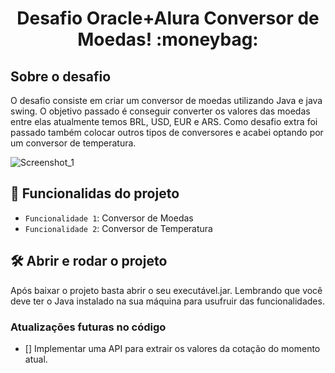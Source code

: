 <h1 align="center">Desafio Oracle+Alura Conversor de Moedas! :moneybag: </h1>

## Sobre o desafio 
O desafio consiste em criar um conversor de moedas utilizando Java e java swing. O objetivo passado é conseguir converter os valores das moedas entre elas atualmente temos BRL, USD, EUR e ARS. Como desafio extra foi passado também colocar outros tipos de conversores e acabei optando por um conversor de temperatura.


![Screenshot_1](https://user-images.githubusercontent.com/103079820/190703853-f2519274-4123-4b59-9a4e-71034a3b4fd8.png)

## :hammer: Funcionalidas do projeto
- `Funcionalidade 1`: Conversor de Moedas
- `Funcionalidade 2`: Conversor de Temperatura

## 🛠️ Abrir e rodar o projeto
Após baixar o projeto basta abrir o seu executável.jar. Lembrando que você deve ter o Java instalado na sua máquina para usufruir das funcionalidades.

### Atualizações futuras no código

- [] Implementar uma API para extrair os valores da cotação do momento atual.


